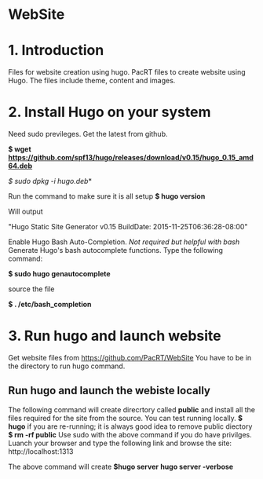 # WebSite

# 1. Introduction
Files for website creation using hugo. PacRT files to create website using Hugo. The files include theme, content and images.

# 2. Install Hugo on your system
Need sudo previleges.
Get the latest from github.

**$ wget https://github.com/spf13/hugo/releases/download/v0.15/hugo_0.15_amd64.deb**

**$ sudo dpkg -i hugo*.deb**

Run the command to make sure it is all setup
**$ hugo version**

Will output

"Hugo Static Site Generator v0.15 BuildDate: 2015-11-25T06:36:28-08:00"

Enable Hugo Bash Auto-Completion. _Not required but helpful with bash_
Generate Hugo's bash autocomplete functions. Type the following command:

**$ sudo hugo genautocomplete**

source the file

**$ . /etc/bash_completion**

# 3. Run hugo and launch website
Get website files from https://github.com/PacRT/WebSite 
You have to be in the directory to run hugo command.
## Run hugo and launch the webiste locally
The following command will create direcrtory called **public** and install all the files required for the site from the source. You can test running locally.
**$ hugo**
if you are re-running; it is always good idea to remove public diectory
**$ rm -rf public**
Use sudo with the above command if you do have privilges.
Luanch your browser and type the following link and browse the site:
http://localhost:1313

The above command will create
**$hugo server**
**hugo server -verbose**




